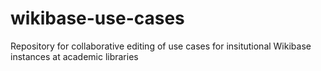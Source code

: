# wikibase-use-cases
Repository for collaborative editing of use cases for insitutional Wikibase instances at academic libraries
